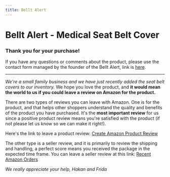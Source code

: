 ```yaml
---
title: Bellt Alert
---
```

# Bellt Alert - Medical Seat Belt Cover

### Thank you for your purchase!

If you have any questions or comments about the product, please use the contact form managed by the founder of the Bellt Alert, link is [here](https://personalisedbynat.com/pages/contact-us).

---

*We're a small family business and we have just recently added the seat belt covers to our inventory.* We hope you love the product, and **it would mean the world to us if you could leave a review on Amazon for the product.**

There are two types of reviews you can leave with Amazon. One is for the product, and that helps other shoppers understand the quality and benefits of the product you have purchased. It's the **most important review** for us since a positive product review means you're satisfied with the product (if not please let us know so we can make it right!).

Here's the link to leave a product review: [Create Amazon Product Review](https://www.amazon.com/review/create-review/listing)


The other type is a seller review, and it is primarily to review the shipping and handling, a perfect score means you received the package in the expected time frame.
You can leave a seller review at this link: [Recent Amazon Orders](https://www.amazon.com/gp/css/order-history)


*We really appreciate your help,*
*Hakan and Frida*

